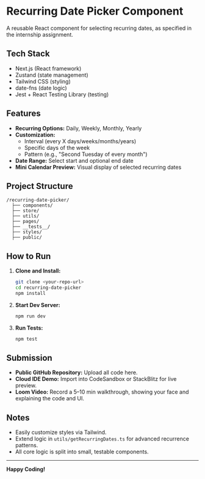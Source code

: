 # Recurring Date Picker Component

A reusable React component for selecting recurring dates, as specified in the internship assignment.

## Tech Stack

- Next.js (React framework)
- Zustand (state management)
- Tailwind CSS (styling)
- date-fns (date logic)
- Jest + React Testing Library (testing)

## Features

- **Recurring Options:** Daily, Weekly, Monthly, Yearly
- **Customization:**  
  - Interval (every X days/weeks/months/years)  
  - Specific days of the week  
  - Pattern (e.g., "Second Tuesday of every month")
- **Date Range:** Select start and optional end date
- **Mini Calendar Preview:** Visual display of selected recurring dates

## Project Structure

```
/recurring-date-picker/
  ├── components/
  ├── store/
  ├── utils/
  ├── pages/
  ├── __tests__/
  ├── styles/
  ├── public/
```

## How to Run

1. **Clone and Install:**
    ```sh
    git clone <your-repo-url>
    cd recurring-date-picker
    npm install
    ```

2. **Start Dev Server:**
    ```sh
    npm run dev
    ```

3. **Run Tests:**
    ```sh
    npm test
    ```

## Submission

- **Public GitHub Repository:** Upload all code here.
- **Cloud IDE Demo:** Import into CodeSandbox or StackBlitz for live preview.
- **Loom Video:** Record a 5–10 min walkthrough, showing your face and explaining the code and UI.

## Notes

- Easily customize styles via Tailwind.
- Extend logic in `utils/getRecurringDates.ts` for advanced recurrence patterns.
- All core logic is split into small, testable components.

---

**Happy Coding!**